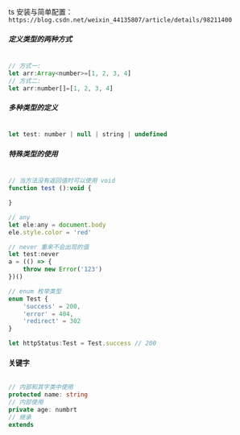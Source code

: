 ts 安装与简单配置： `https://blog.csdn.net/weixin_44135807/article/details/98211400`

##### 定义类型的两种方式

```js

// 方式一:
let arr:Array<number>=[1, 2, 3, 4]
// 方式二:
let arr:number[]=[1, 2, 3, 4]

```

##### 多种类型的定义

```js

let test: number | null | string | undefined

```

##### 特殊类型的使用

```js

// 当方法没有返回值时可以使用 void
function test ():void {

}

// any
let ele:any = document.body
ele.style.color = 'red'

// never 重来不会出现的值
let test:never
a = (() => {
    throw new Error('123')
})()

// enum 枚举类型
enum Test {
    'success' = 200,
    'error' = 404,
    'redirect' = 302
}

let httpStatus:Test = Test.success // 200

```

#### 关键字
```ts

// 内部和其字类中使用
protected name: string
// 内部使用
private age: numbrt
// 继承
extends

```


